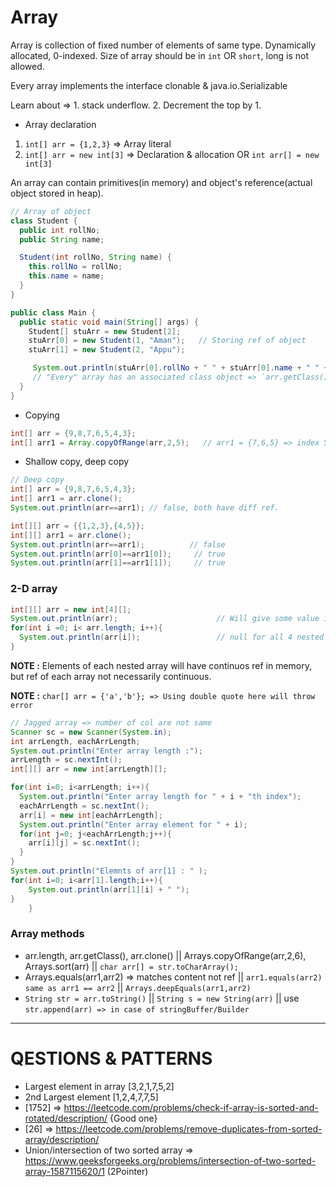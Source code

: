 # Array

Array is collection of fixed number of elements of same type. Dynamically allocated, 0-indexed. Size of array should be in `int` OR `short`, long is not allowed.

Every array implements the interface clonable & java.io.Serializable

Learn about => 1. stack underflow. 2. Decrement the top by 1.

- Array declaration

1. `int[] arr = {1,2,3}` => Array literal
2. `int[] arr = new int[3]` => Declaration & allocation OR `int arr[] = new int[3]`


An array can contain primitives(in memory) and object's reference(actual object stored in heap).

```java
// Array of object
class Student {
  public int rollNo;
  public String name;

  Student(int rollNo, String name) { 
    this.rollNo = rollNo;
    this.name = name;
  }
}

public class Main {
  public static void main(String[] args) {
    Student[] stuArr = new Student[2];
    stuArr[0] = new Student(1, "Aman");   // Storing ref of object
    stuArr[1] = new Student(2, "Appu");

     System.out.println(stuArr[0].rollNo + " " + stuArr[0].name + " " +  stuArr.getClass());
     // "Every" array has an associated class object => `arr.getClass()`
  }
}

```

- Copying

```java
int[] arr = {9,8,7,6,5,4,3};
int[] arr1 = Array.copyOfRange(arr,2,5);   // arr1 = {7,6,5} => index 5 excluded
```

- Shallow copy, deep copy

```java
// Deep copy
int[] arr = {9,8,7,6,5,4,3};
int[] arr1 = arr.clone();
System.out.println(arr==arr1); // false, both have diff ref.
```

```java
int[][] arr = {{1,2,3},{4,5}};
int[][] arr1 = arr.clone();
System.out.println(arr==arr1);          // false
System.out.println(arr[0]==arr1[0]);     // true
System.out.println(arr[1]==arr1[1]);     // true
```

### 2-D array

```java
int[][] arr = new int[4][];
System.out.println(arr);                      // Will give some value i.e. ref
for(int i =0; i< arr.length; i++){
  System.out.println(arr[i]);                 // null for all 4 nested arrays
}
```
**NOTE :** Elements of each nested array will have continuos ref in memory, but ref of each array not necessarily continuous.

**NOTE :** `char[] arr = {'a','b'}; => Using double quote here will throw error`
```java
// Jagged array => number of col are not same 
Scanner sc = new Scanner(System.in);
int arrLength, eachArrLength;
System.out.println("Enter array length :");
arrLength = sc.nextInt();
int[][] arr = new int[arrLength][];

for(int i=0; i<arrLength; i++){
  System.out.println("Enter array length for " + i + "th index");
  eachArrLength = sc.nextInt();
  arr[i] = new int[eachArrLength];
  System.out.println("Enter array element for " + i);
  for(int j=0; j<eachArrLength;j++){
    arr[i][j] = sc.nextInt();
  }
}
System.out.println("Elemnts of arr[1] : " );
for(int i=0; i<arr[1].length;i++){
    System.out.println(arr[1][i] + " ");
}
	}

```

### Array methods

- arr.length, arr.getClass(), arr.clone() || Arrays.copyOfRange(arr,2,6), Arrays.sort(arr) || `char arr[] = str.toCharArray();`
- Arrays.equals(arr1,arr2) => matches content not ref || `arr1.equals(arr2)  same as arr1 == arr2` || `Arrays.deepEquals(arr1,arr2)`
- `String str = arr.toString()` || `String s = new String(arr)` || use `str.append(arr) => in case of stringBuffer/Builder`



---------

# QESTIONS & PATTERNS

- Largest element in array [3,2,1,7,5,2]
- 2nd Largest element [1,2,4,7,7,5]
-  [1752] => https://leetcode.com/problems/check-if-array-is-sorted-and-rotated/description/             {Good one}
-  [26] => https://leetcode.com/problems/remove-duplicates-from-sorted-array/description/
-  Union/intersection of two sorted array => https://www.geeksforgeeks.org/problems/intersection-of-two-sorted-array-1587115620/1 (2Pointer)

